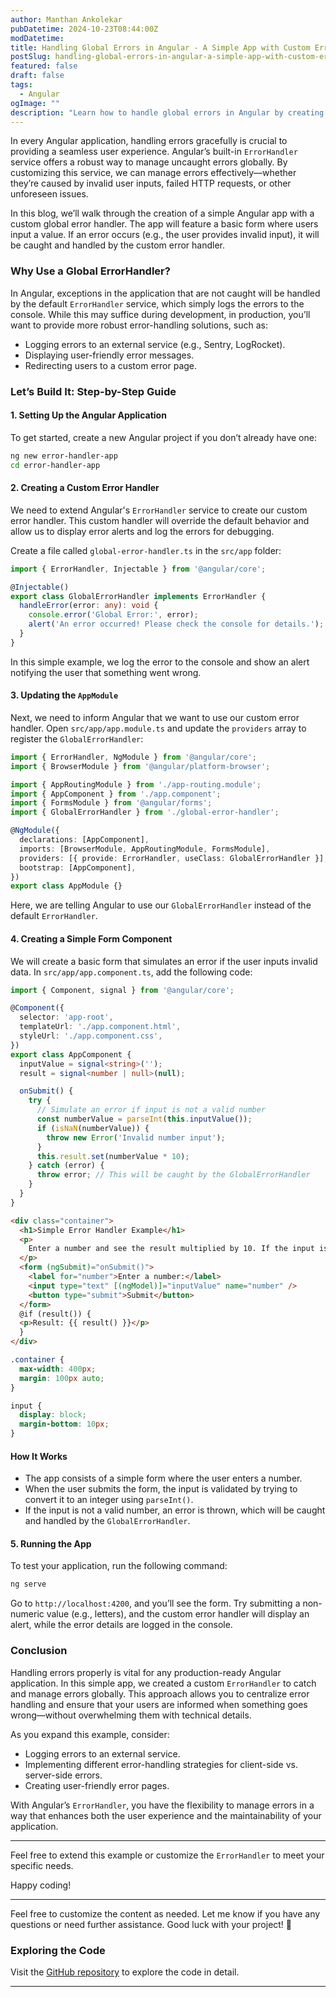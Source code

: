 ```yaml
---
author: Manthan Ankolekar
pubDatetime: 2024-10-23T08:44:00Z
modDatetime: 
title: Handling Global Errors in Angular - A Simple App with Custom ErrorHandler
postSlug: handling-global-errors-in-angular-a-simple-app-with-custom-errorhandler
featured: false
draft: false
tags:
  - Angular
ogImage: ""
description: "Learn how to handle global errors in Angular by creating a simple app with a custom ErrorHandler. This blog provides a step-by-step guide to implementing a global error handler in Angular to manage errors across the application."
---
```


In every Angular application, handling errors gracefully is crucial to providing a seamless user experience. Angular’s built-in `ErrorHandler` service offers a robust way to manage uncaught errors globally. By customizing this service, we can manage errors effectively—whether they’re caused by invalid user inputs, failed HTTP requests, or other unforeseen issues.

In this blog, we’ll walk through the creation of a simple Angular app with a custom global error handler. The app will feature a basic form where users input a value. If an error occurs (e.g., the user provides invalid input), it will be caught and handled by the custom error handler.

### Why Use a Global ErrorHandler?

In Angular, exceptions in the application that are not caught will be handled by the default `ErrorHandler` service, which simply logs the errors to the console. While this may suffice during development, in production, you’ll want to provide more robust error-handling solutions, such as:

- Logging errors to an external service (e.g., Sentry, LogRocket).
- Displaying user-friendly error messages.
- Redirecting users to a custom error page.

### Let’s Build It: Step-by-Step Guide

#### 1. Setting Up the Angular Application

To get started, create a new Angular project if you don’t already have one:

```bash
ng new error-handler-app
cd error-handler-app
```

#### 2. Creating a Custom Error Handler

We need to extend Angular's `ErrorHandler` service to create our custom error handler. This custom handler will override the default behavior and allow us to display error alerts and log the errors for debugging.

Create a file called `global-error-handler.ts` in the `src/app` folder:

```typescript
import { ErrorHandler, Injectable } from '@angular/core';

@Injectable()
export class GlobalErrorHandler implements ErrorHandler {
  handleError(error: any): void {
    console.error('Global Error:', error);
    alert('An error occurred! Please check the console for details.');
  }
}
```

In this simple example, we log the error to the console and show an alert notifying the user that something went wrong.

#### 3. Updating the `AppModule`

Next, we need to inform Angular that we want to use our custom error handler. Open `src/app/app.module.ts` and update the `providers` array to register the `GlobalErrorHandler`:

```typescript
import { ErrorHandler, NgModule } from '@angular/core';
import { BrowserModule } from '@angular/platform-browser';

import { AppRoutingModule } from './app-routing.module';
import { AppComponent } from './app.component';
import { FormsModule } from '@angular/forms';
import { GlobalErrorHandler } from './global-error-handler';

@NgModule({
  declarations: [AppComponent],
  imports: [BrowserModule, AppRoutingModule, FormsModule],
  providers: [{ provide: ErrorHandler, useClass: GlobalErrorHandler }],
  bootstrap: [AppComponent],
})
export class AppModule {}
```

Here, we are telling Angular to use our `GlobalErrorHandler` instead of the default `ErrorHandler`.

#### 4. Creating a Simple Form Component

We will create a basic form that simulates an error if the user inputs invalid data. In `src/app/app.component.ts`, add the following code:

```typescript
import { Component, signal } from '@angular/core';

@Component({
  selector: 'app-root',
  templateUrl: './app.component.html',
  styleUrl: './app.component.css',
})
export class AppComponent {
  inputValue = signal<string>('');
  result = signal<number | null>(null);

  onSubmit() {
    try {
      // Simulate an error if input is not a valid number
      const numberValue = parseInt(this.inputValue());
      if (isNaN(numberValue)) {
        throw new Error('Invalid number input');
      }
      this.result.set(numberValue * 10);
    } catch (error) {
      throw error; // This will be caught by the GlobalErrorHandler
    }
  }
}
```

```html
<div class="container">
  <h1>Simple Error Handler Example</h1>
  <p>
    Enter a number and see the result multiplied by 10. If the input is invalid, an error will be thrown.
  </p>
  <form (ngSubmit)="onSubmit()">
    <label for="number">Enter a number:</label>
    <input type="text" [(ngModel)]="inputValue" name="number" />
    <button type="submit">Submit</button>
  </form>
  @if (result()) {
  <p>Result: {{ result() }}</p>
  }
</div>
```

```css
.container {
  max-width: 400px;
  margin: 100px auto;
}

input {
  display: block;
  margin-bottom: 10px;
}
```

#### How It Works

- The app consists of a simple form where the user enters a number.
- When the user submits the form, the input is validated by trying to convert it to an integer using `parseInt()`.
- If the input is not a valid number, an error is thrown, which will be caught and handled by the `GlobalErrorHandler`.

#### 5. Running the App

To test your application, run the following command:

```bash
ng serve
```

Go to `http://localhost:4200`, and you’ll see the form. Try submitting a non-numeric value (e.g., letters), and the custom error handler will display an alert, while the error details are logged in the console.

### Conclusion

Handling errors properly is vital for any production-ready Angular application. In this simple app, we created a custom `ErrorHandler` to catch and manage errors globally. This approach allows you to centralize error handling and ensure that your users are informed when something goes wrong—without overwhelming them with technical details.

As you expand this example, consider:

- Logging errors to an external service.
- Implementing different error-handling strategies for client-side vs. server-side errors.
- Creating user-friendly error pages.

With Angular’s `ErrorHandler`, you have the flexibility to manage errors in a way that enhances both the user experience and the maintainability of your application.

---

Feel free to extend this example or customize the `ErrorHandler` to meet your specific needs.

Happy coding!

---

Feel free to customize the content as needed. Let me know if you have any questions or need further assistance. Good luck with your project! 🚀

### Exploring the Code

Visit the [GitHub repository](https://github.com/manthanank/error-handler-app) to explore the code in detail.

---
